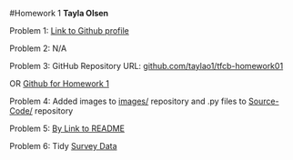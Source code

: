 #Homework 1
**Tayla Olsen**


Problem 1: [Link to Github profile](https://github.com/taylao1)

Problem 2: N/A

Problem 3: GitHub Repository URL: [github.com/taylao1/tfcb-homework01](https://github.com/taylao1/tfcb-homework01)

OR [Github for Homework 1](https://github.com/taylao1/tfcb-homework01)

Problem 4: Added images to [images/](https://github.com/taylao1/tfcb-homework01/tree/master/images) repository and .py files to [Source-Code/](https://github.com/taylao1/tfcb-homework01/tree/master/Source-Code) repository

Problem 5: [By Link to README](https://github.com/taylao1/tfcb-homework01/blob/master/README.md)

Problem 6: Tidy [Survey Data](https://github.com/taylao1/tfcb-homework01/blob/master/Tidy%20Survey%20Data.txt)

